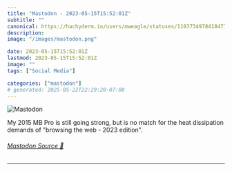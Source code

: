 ```yaml
---
title: "Mastodon - 2023-05-15T15:52:01Z"
subtitle: ""
canonical: https://hachyderm.io/users/mweagle/statuses/110373497841847770
description:
image: "/images/mastodon.png"

date: 2023-05-15T15:52:01Z
lastmod: 2023-05-15T15:52:01Z
image: ""
tags: ["Social Media"]

categories: ["mastodon"]
# generated: 2025-05-22T22:29:20-07:00
---
```

![Mastodon](/images/mastodon.png)

<p>My 2015 MB Pro is still going strong, but is no match for the heat dissipation demands of &quot;browsing the web - 2023 edition&quot;.</p>


###### [Mastodon Source 🐘](https://hachyderm.io/@mweagle/110373497841847770)

___
